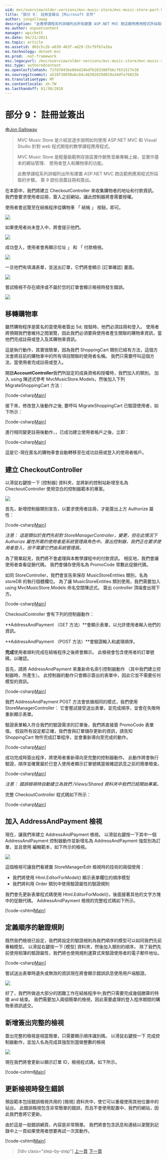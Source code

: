 ```yaml
---
uid: mvc/overview/older-versions/mvc-music-store/mvc-music-store-part-9
title: "部分 9： 註冊並簽出 |Microsoft 文件"
author: jongalloway
description: "此教學課程系列詳細列出所有建置 ASP.NET MVC 商店範例應用程式所採取的步驟。 第 9 部份涵蓋註冊和簽出。"
ms.author: aspnetcontent
manager: wpickett
ms.date: 04/21/2011
ms.topic: article
ms.assetid: d65c5c2b-a039-463f-ad29-25cf9fb7a1ba
ms.technology: dotnet-mvc
ms.prod: .net-framework
msc.legacyurl: /mvc/overview/older-versions/mvc-music-store/mvc-music-store-part-9
msc.type: authoredcontent
ms.openlocfilehash: 71f87043be064d24bdfb203380fb6cf651527e30
ms.sourcegitcommit: a510f38930abc84c4b302029d019a34dfe76823b
ms.translationtype: MT
ms.contentlocale: zh-TW
ms.lasthandoff: 01/30/2018
---
```

<a name="part-9-registration-and-checkout"></a>部分 9： 註冊並簽出
====================
由[Jon Galloway](https://github.com/jongalloway)

> MVC Music Store 是介紹並逐步說明如何使用 ASP.NET MVC 和 Visual Studio 針對 web 程式開發的教學課程應用程式。  
>   
> MVC Music Store 是輕量級範例存放區實作銷售音樂專輯上線，並實作基本的網站管理、 使用者登入和購物車的功能。  
>   
> 此教學課程系列詳細列出所有建置 ASP.NET MVC 商店範例應用程式所採取的步驟。 第 9 部份涵蓋註冊和簽出。


在本節中，我們將建立 CheckoutController 來收集購物者的地址和付款資訊。 我們會要求使用者註冊，簽入之前網站，讓此控制器將會需要授權。

使用者會巡覽至在結帳程序從購物車 「 結帳 」 按鈕，即可。

![](mvc-music-store-part-9/_static/image1.jpg)

如果使用者尚未登入中，將會提示他們。

![](mvc-music-store-part-9/_static/image1.png)

成功登入，使用者會再顯示位址 」 和 「 付款檢視。

![](mvc-music-store-part-9/_static/image2.png)

一旦他們有填滿表單，並送出訂單，它們將會顯示 [訂單確認] 畫面。

![](mvc-music-store-part-9/_static/image3.png)

嘗試檢視不存在順序或不屬於您的訂單會顯示檢視時發生錯誤。

![](mvc-music-store-part-9/_static/image4.png)

## <a name="migrating-the-shopping-cart"></a>移轉購物車

雖然購物程序是匿名的當使用者簽出 5d; 按鈕時，他們必須註冊和登入。 使用者將預期我們會維持之間瀏覽，因此我們必須要與使用者產生關聯的購物車資訊，當他們完成註冊或登入及其購物車資訊。

這是執行動作，其實很簡單，因為我們 ShoppingCart 類別已經有方法，這個方法會將目前的購物車中的所有項目關聯的使用者名稱。 我們只需要呼叫這個方法，當使用者完成註冊或登入。

開啟**AccountController**我們所設定的成員資格和授權時，我們加入的類別。 加入 using 陳述式參考 MvcMusicStore.Models，然後加入下列 MigrateShoppingCart 方法：

[!code-csharp[Main](mvc-music-store-part-9/samples/sample1.cs)]

接下來，修改登入後動作之後, 要呼叫 MigrateShoppingCart 已驗證使用者，如下所示：

[!code-csharp[Main](mvc-music-store-part-9/samples/sample2.cs)]

進行相同變更註冊後動作，，已成功建立使用者帳戶之後，立即：

[!code-csharp[Main](mvc-music-store-part-9/samples/sample3.cs)]

這是它-現在匿名的購物車會自動轉移至在成功註冊或登入的使用者帳戶。

## <a name="creating-the-checkoutcontroller"></a>建立 CheckoutController

以滑鼠右鍵按一下 [控制器] 資料夾，並將新的控制站新增至名為 CheckoutController 使用空白的控制器範本的專案。

![](mvc-music-store-part-9/_static/image5.png)

首先，新增控制器類別宣告，以要求使用者註冊，才能簽出上方 Authorize 屬性：

[!code-csharp[Main](mvc-music-store-part-9/samples/sample4.cs)]

*注意： 這是類似於我們先前對 StoreManagerController，變更，但在此情況下 Authorize 屬性所需的使用者是系統管理員角色中。簽出控制器，我們正在要求使用者登入，但不需要它們由系統管理員。*

為了簡單起見，我們將不會處理與本教學課程中的付款資訊。 相反地，我們會讓使用者查看促銷代碼。 我們會儲存使用名為 PromoCode 常數此促銷代碼。

如同 StoreController，我們會宣告來保存 MusicStoreEntities 類別，名為 storeDB 的執行個體欄位。 為了讓 MusicStoreEntities 類別使用，我們需要加入 using MvcMusicStore.Models 命名空間陳述式。 簽出 controller 頂端會出現下方。

[!code-csharp[Main](mvc-music-store-part-9/samples/sample5.cs)]

CheckoutController 會有下列的控制器動作：

**AddressAndPayment （GET 方法）**會顯示表單，以允許使用者輸入他們的資訊。

**AddressAndPayment （POST 方法）**會驗證輸入和處理順序。

**完成**使用者順利完成在結帳程序之後將會顯示。 此檢視會包含使用者的訂單號碼，以確認。

首先，請將 AddressAndPayment 來重新命名索引控制器動作 （其中我們建立控制器時，所產生）。 此控制器的動作只會顯示簽出的表單中，因此它並不需要任何模型的資訊。

[!code-csharp[Main](mvc-music-store-part-9/samples/sample6.cs)]

我們 AddressAndPayment POST 方法會依循相同的模式，我們使用 StoreManagerController： 它會嘗試接受送出表單，並完成順序，並會在失敗時重新顯示表單。

驗證表單輸入符合我們的驗證需求的訂單後，我們將直接簽 PromoCode 表單值。 假設所有設定都正確，我們會與訂單儲存更新的資訊，請告知 ShoppingCart 物件完成訂單程序，並會重新導向至完成的動作。

[!code-csharp[Main](mvc-music-store-part-9/samples/sample7.cs)]

成功完成時簽出程序，將使用者重新導向至完整的控制器動作。 此動作將會執行驗證，順序並確實屬於已登入使用者顯示訂單號碼當做確認訊息之前的簡單檢查。

[!code-csharp[Main](mvc-music-store-part-9/samples/sample8.cs)]

*注意： 錯誤檢視時自動建立為我們 /Views/Shared 資料夾中我們已經開始專案。*

完整 CheckoutController 程式碼如下所示：

[!code-csharp[Main](mvc-music-store-part-9/samples/sample9.cs)]

## <a name="adding-the-addressandpayment-view"></a>加入 AddressAndPayment 檢視

現在，讓我們來建立 AddressAndPayment 檢視。 以滑鼠右鍵按一下其中一個 AddressAndPayment 控制器動作並新增名為 AddressAndPayment 強型別為訂單，並且使用 編輯範本，如下所示的檢視。

![](mvc-music-store-part-9/_static/image6.png)

這個檢視可讓我們看建置 StoreManagerEdit 檢視時的技術的兩個使用：

- 我們將使用 Html.EditorForModel() 顯示表單欄位的順序模型
- 我們將利用 Order 類別中使用驗證屬性的驗證規則

我們會先更新表單程式碼使用 Html.EditorForModel()，後面接著其他的文字方塊中的促銷代碼。 AddressAndPayment 檢視的完整程式碼如下所示。

[!code-cshtml[Main](mvc-music-store-part-9/samples/sample10.cshtml)]

## <a name="defining-validation-rules-for-the-order"></a>定義順序的驗證規則

既然我們檢視已設定，我們將設定的驗證規則為我們順序的模型可以如同我們先前專輯模型。 以滑鼠右鍵按一下 [模型] 資料夾，然後加入類別的順序。 除了我們先前使用相簿的驗證屬性，我們將也使用規則運算式來驗證使用者的電子郵件地址。

[!code-csharp[Main](mvc-music-store-part-9/samples/sample11.cs)]

嘗試送出表單時遺失或無效的資訊現在將會顯示錯誤訊息使用用戶端驗證。

![](mvc-music-store-part-9/_static/image7.png)

好了，我們所做過大部分的困難工作在結帳程序中;我們只需要完成幾個勝算的特徵 and 結束。 我們需要加入兩個簡單的檢視，因此需要處理的登入程序期間的購物車資訊遞交。

## <a name="adding-the-checkout-complete-view"></a>新增簽出完整的檢視

簽出完整的檢視是相當簡單，只需要顯示順序識別碼。 以滑鼠右鍵按一下 完成控制器動作，並加入名為完成其強型別當做整數的檢視

![](mvc-music-store-part-9/_static/image8.png)

現在我們將會更新以顯示訂單 ID，檢視程式碼，如下所示。

[!code-cshtml[Main](mvc-music-store-part-9/samples/sample12.cshtml)]

## <a name="updating-the-error-view"></a>更新檢視時發生錯誤

預設範本包括錯誤檢視共用的 [檢視] 資料夾中，使它可以重複使用其他位置中的站台。 此錯誤檢視包含非常簡單的錯誤，而且不會使用配置中，我們的網站，因此我們會將它更新。

由於這是一般錯誤網頁，內容是非常簡單。 我們將會包含訊息和連結以瀏覽到記錄中上一頁如果使用者想要再試一次其動作。

[!code-cshtml[Main](mvc-music-store-part-9/samples/sample13.cshtml)]


>[!div class="step-by-step"]
[上一頁](mvc-music-store-part-8.md)
[下一頁](mvc-music-store-part-10.md)
